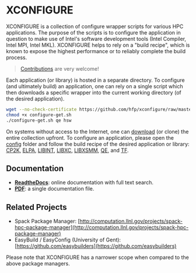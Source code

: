 # XCONFIGURE

XCONFIGURE is a collection of configure wrapper scripts for various HPC applications. The purpose of the scripts is to configure the application in question to make use of Intel's software development tools (Intel Compiler, Intel MPI, Intel MKL). XCONFIGURE helps to rely on a "build recipe", which is known to expose the highest performance or to reliably complete the build process.

> [Contributions](CONTRIBUTING.md#contributing) are very welcome!

Each application (or library) is hosted in a separate directory. To configure (and ultimately build) an application, one can rely on a single script which then downloads a specific wrapper into the current working directory (of the desired application).

```bash
wget --no-check-certificate https://github.com/hfp/xconfigure/raw/master/configure-get.sh
chmod +x configure-get.sh
./configure-get.sh qe hsw
```

On systems without access to the Internet, one can [download](https://github.com/hfp/xconfigure/archive/master.zip) (or clone) the entire collection upfront. To configure an application, please open the [config](https://github.com/hfp/xconfigure/tree/master/config) folder and follow the build recipe of the desired application or library: [CP2K](https://github.com/hfp/xconfigure/tree/master/config/cp2k), [ELPA](https://github.com/hfp/xconfigure/tree/master/config/elpa), [LIBINT](https://github.com/hfp/xconfigure/tree/master/config/libint), [LIBXC](https://github.com/hfp/xconfigure/tree/master/config/libxc), [LIBXSMM](https://github.com/hfp/xconfigure/tree/master/config/libxsmm), [QE](https://github.com/hfp/xconfigure/tree/master/config/qe), and [TF](https://github.com/hfp/xconfigure/tree/master/config/tf).

## Documentation

* [**ReadtheDocs**](https://xconfigure.readthedocs.io/): online documentation with full text search.
* [**PDF**](https://github.com/hfp/xconfigure/raw/master/xconfigure.pdf): a single documentation file.

## Related Projects

* Spack Package Manager: [http://computation.llnl.gov/projects/spack-hpc-package-manager](http://computation.llnl.gov/projects/spack-hpc-package-manager)
* EasyBuild / EasyConfig (University of Gent): [https://github.com/easybuilders](https://github.com/easybuilders)

Please note that XCONFIGURE has a narrower scope when compared to the above package managers.

